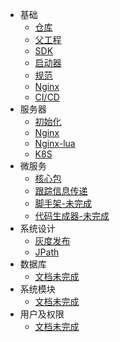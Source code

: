 * 基础
  * [仓库](/base/repo.md "仓库")
  * [父工程](/base/parent.md "父工程")
  * [SDK](/base/sdk.md "SDK")
  * [启动器](/base/starter.md "启动器")
  * [规范](/base/standard.md "规范")
  * [Nginx](/base/nginx.md "Nginx")
  * [CI/CD](/base/jenkins.md "CI/CD")
* 服务器
  * [初始化](/server/init.md "服务器初始化")
  * [Nginx](/server/nginx.md "Nginx")
  * [Nginx-lua](/server/nginx-lua.md "Nginx-Lua")
  * [K8S](/server/k8s.md "K8S")
* 微服务
  * [核心包](/micro/core.md "核心包")
  * [跟踪信息传递](/micro/trace.md "跟踪信息传递")
  * [脚手架-未完成](/md/demo.md "脚手架")
  * [代码生成器-未完成](/md/gen.md "代码/项目生成器")
* 系统设计
  * [灰度发布](/design/gray_release.md "灰度发布")
  * [JPath](/design/jpath.md "JPath")
* 数据库
  * [文档未完成](/md/db.md "数据库")
* 系统模块
  * [文档未完成](/md/sys.md "系统模块")
* 用户及权限
  * [文档未完成](/md/cas.md "用户及权限")

